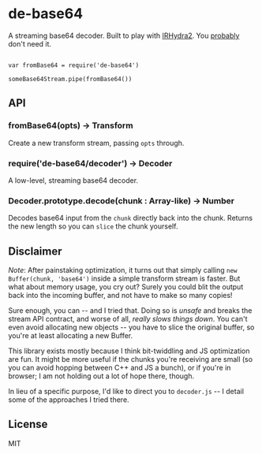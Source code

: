 # de-base64

A streaming base64 decoder. Built to play with [IRHydra2](http://mrale.ph/irhydra/2/).
You [probably](#disclaimer) don't need it.

```

var fromBase64 = require('de-base64')

someBase64Stream.pipe(fromBase64())

```

## API

### fromBase64(opts) -> Transform

Create a new transform stream, passing `opts` through.

### require('de-base64/decoder') -> Decoder

A low-level, streaming base64 decoder.

### Decoder.prototype.decode(chunk : Array-like) -> Number

Decodes base64 input from the `chunk` directly back into the chunk.
Returns the new length so you can `slice` the chunk yourself.

## Disclaimer

*Note*: After painstaking optimization, it turns out that simply calling `new
Buffer(chunk, 'base64')` inside a simple transform stream is faster. But what
about memory usage, you cry out? Surely you could blit the output back into 
the incoming buffer, and not have to make so many copies!

Sure enough, you can -- and I tried that. Doing so is *unsafe* and breaks the
stream API contract, and worse of all, *really slows things down*. You can't
even avoid allocating new objects -- you have to slice the original buffer, so
you're at least allocating a new Buffer.

This library exists mostly because I think bit-twiddling and JS optimization
are fun. It might be more useful if the chunks you're receiving are small (so
you can avoid hopping between C++ and JS a bunch), or if you're in browser; I
am not holding out a lot of hope there, though.

In lieu of a specific purpose, I'd like to direct you to `decoder.js` -- I
detail some of the approaches I tried there.

## License

MIT
